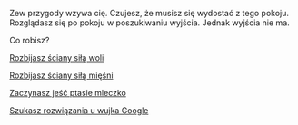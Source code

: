 Zew przygody wzywa cię. Czujesz, że musisz się wydostać z tego pokoju. 
Rozglądasz się po pokoju w poszukiwaniu wyjścia. Jednak wyjścia nie ma.

Co robisz?

[Rozbijasz ściany siłą woli](wola/wola.md)

[Rozbijasz ściany siłą mięśni](miesnie/miesnie.md)

[Zaczynasz jeść ptasie mleczko](jedzenie/jedzenie.md)

[Szukasz rozwiązania u wujka Google](http://www.google.pl)
